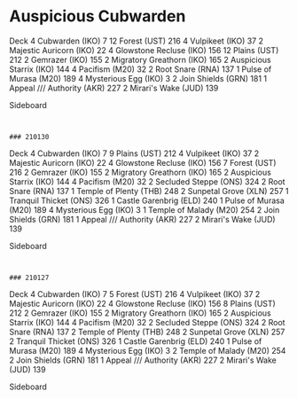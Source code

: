 # Auspicious Cubwarden
Deck
4 Cubwarden (IKO) 7
12 Forest (UST) 216
4 Vulpikeet (IKO) 37
2 Majestic Auricorn (IKO) 22
4 Glowstone Recluse (IKO) 156
12 Plains (UST) 212
2 Gemrazer (IKO) 155
2 Migratory Greathorn (IKO) 165
2 Auspicious Starrix (IKO) 144
4 Pacifism (M20) 32
2 Root Snare (RNA) 137
1 Pulse of Murasa (M20) 189
4 Mysterious Egg (IKO) 3
2 Join Shields (GRN) 181
1 Appeal /// Authority (AKR) 227
2 Mirari's Wake (JUD) 139

Sideboard

```


### 210130
```
Deck
4 Cubwarden (IKO) 7
9 Plains (UST) 212
4 Vulpikeet (IKO) 37
2 Majestic Auricorn (IKO) 22
4 Glowstone Recluse (IKO) 156
7 Forest (UST) 216
2 Gemrazer (IKO) 155
2 Migratory Greathorn (IKO) 165
2 Auspicious Starrix (IKO) 144
4 Pacifism (M20) 32
2 Secluded Steppe (ONS) 324
2 Root Snare (RNA) 137
1 Temple of Plenty (THB) 248
2 Sunpetal Grove (XLN) 257
1 Tranquil Thicket (ONS) 326
1 Castle Garenbrig (ELD) 240
1 Pulse of Murasa (M20) 189
4 Mysterious Egg (IKO) 3
1 Temple of Malady (M20) 254
2 Join Shields (GRN) 181
1 Appeal /// Authority (AKR) 227
2 Mirari's Wake (JUD) 139

Sideboard

```


### 210127
```
Deck
4 Cubwarden (IKO) 7
5 Forest (UST) 216
4 Vulpikeet (IKO) 37
2 Majestic Auricorn (IKO) 22
4 Glowstone Recluse (IKO) 156
8 Plains (UST) 212
2 Gemrazer (IKO) 155
2 Migratory Greathorn (IKO) 165
2 Auspicious Starrix (IKO) 144
4 Pacifism (M20) 32
2 Secluded Steppe (ONS) 324
2 Root Snare (RNA) 137
2 Temple of Plenty (THB) 248
2 Sunpetal Grove (XLN) 257
2 Tranquil Thicket (ONS) 326
1 Castle Garenbrig (ELD) 240
1 Pulse of Murasa (M20) 189
4 Mysterious Egg (IKO) 3
2 Temple of Malady (M20) 254
2 Join Shields (GRN) 181
1 Appeal /// Authority (AKR) 227
2 Mirari's Wake (JUD) 139

Sideboard

```


